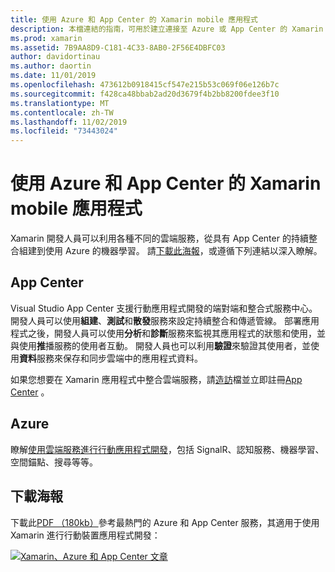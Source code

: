 ```yaml
---
title: 使用 Azure 和 App Center 的 Xamarin mobile 應用程式
description: 本檔連結的指南，可用於建立連接至 Azure 或 App Center 的 Xamarin 應用程式。
ms.prod: xamarin
ms.assetid: 7B9AA8D9-C181-4C33-8AB0-2F56E4DBFC03
author: davidortinau
ms.author: daortin
ms.date: 11/01/2019
ms.openlocfilehash: 473612b0918415cf547e215b53c069f06e126b7c
ms.sourcegitcommit: f428ca48bbab2ad20d3679f4b2bb8200fdee3f10
ms.translationtype: MT
ms.contentlocale: zh-TW
ms.lasthandoff: 11/02/2019
ms.locfileid: "73443024"
---
```

# <a name="xamarin-mobile-apps-with-azure-and-app-center"></a>使用 Azure 和 App Center 的 Xamarin mobile 應用程式

Xamarin 開發人員可以利用各種不同的雲端服務，從具有 App Center 的持續整合組建到使用 Azure 的機器學習。 請[下載此海報](https://docs.microsoft.com/xamarin/guides/cross-platform/azure/Resources/poster.pdf)，或遵循下列連結以深入瞭解。

## <a name="app-center"></a>App Center

Visual Studio App Center 支援行動應用程式開發的端對端和整合式服務中心。 開發人員可以使用**組建**、**測試**和**散發**服務來設定持續整合和傳遞管線。 部署應用程式之後，開發人員可以使用**分析**和**診斷**服務來監視其應用程式的狀態和使用，並與使用**推**播服務的使用者互動。 開發人員也可以利用**驗證**來驗證其使用者，並使用**資料**服務來保存和同步雲端中的應用程式資料。

如果您想要在 Xamarin 應用程式中整合雲端服務，請[造訪](https://docs.microsoft.com/appcenter)檔並立即註冊[App Center](https://appcenter.ms/signup?utm_source=XamarinDocs&utm_medium=Azure&utm_campaign=docs) 。

## <a name="azure"></a>Azure

瞭解[使用雲端服務進行行動應用程式開發](https://docs.microsoft.com/azure/mobile-apps/)，包括 SignalR、認知服務、機器學習、空間錨點、搜尋等等。

## <a name="download-the-poster"></a>下載海報

下載此[PDF （180kb）](https://docs.microsoft.com/xamarin/guides/cross-platform/azure/Resources/poster.pdf)參考最熱門的 Azure 和 App Center 服務，其適用于使用 Xamarin 進行行動裝置應用程式開發：

[![Xamarin、Azure 和 App Center 文章](mobile-apps-images/azure-app-center.png)](https://docs.microsoft.com/xamarin/guides/cross-platform/azure/Resources/poster.pdf)

<!--
NOTE TO AUTHORS: this page is referenced from
https://azure.microsoft.com/develop/mobile/xamarin/
as https://developer xamarin com/guides/cross-platform/data-cloud/mobile-services/
A redirect has been put in place to /mobile-apps/ HOWEVER the /Resources/ .ZIP files are still located in /mobile-services/ so that the following permalinks don't break

The ZIPs in /Resources/ are also referenced by inbound links
Getting Started https://go.microsoft.com/fwlink/p/?LinkId=331359
Get started with data https://go.microsoft.com/fwlink/p/?LinkId=331302
Get started with push https://go.microsoft.com/fwlink/p/?LinkId=331303
Get started with authentication https://go.microsoft.com/fwlink/p/?LinkId=331328
Get started with Notification Hubs https://go.microsoft.com/fwlink/p/?LinkId=331329
Validate and modify data  https://go.microsoft.com/fwlink/p/?LinkId=331330

These links are for the Xamarin documentation available on the [Azure Mobile Apps](https://docs.microsoft.com/azure/app-service-mobile/) website.
Adding Azure functionality to a Xamarin app by downloading the [Azure Mobile Client](https://www.nuget.org/packages/Microsoft.Azure.Mobile.Client/).

[Working with the Xamarin Client Library (Component)](https://docs.microsoft.com/azure/app-service-mobile/app-service-mobile-dotnet-how-to-use-client-library) 

- [iOS](https://docs.microsoft.com/azure/app-service-mobile/app-service-mobile-xamarin-ios-get-started/)
- [Android](https://docs.microsoft.com/azure/app-service-mobile/app-service-mobile-xamarin-android-get-started/)
- [Xamarin.Forms](https://docs.microsoft.com/azure/app-service-mobile/app-service-mobile-xamarin-forms-get-started)

- [GettingStarted (sample)](https://github.com/xamarin/mobile-samples/tree/master/Azure/GettingStarted)
- [GetStartedWithData (sample)](https://github.com/xamarin/mobile-samples/tree/master/Azure/GetStartedWithData)
- [GetStartedWithUsers (sample)](https://github.com/xamarin/mobile-samples/tree/master/Azure/GetStartedWithUsers)
- [GetStartedWithPush (sample)](https://github.com/xamarin/mobile-samples/tree/master/Azure/GetStartedWithPush)
- [NotificationHubs (sample)](https://github.com/xamarin/mobile-samples/tree/master/Azure/NotificationHubs)
- [Azure Mobile Client](https://www.nuget.org/packages/Microsoft.Azure.Mobile.Client/)
- [Azure Mobile Apps learning path](https://azure.microsoft.com/documentation/learning-paths/appservice-mobileapps/)
-->
